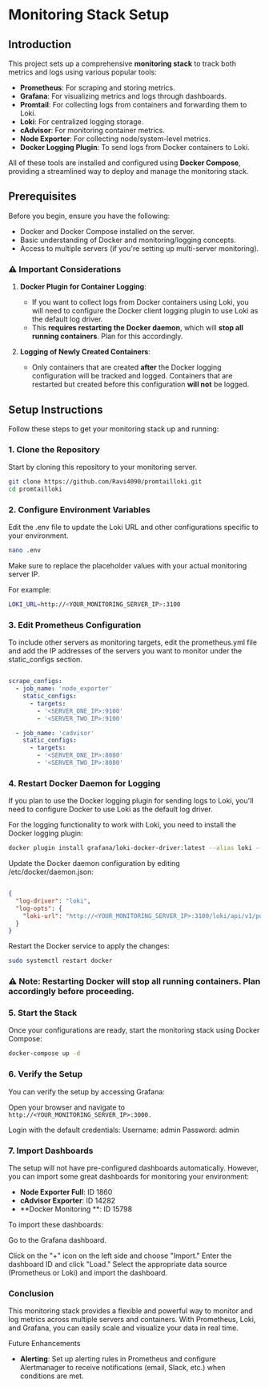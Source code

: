 # Monitoring Stack Setup

## Introduction

This project sets up a comprehensive **monitoring stack** to track both metrics and logs using various popular tools:
- **Prometheus**: For scraping and storing metrics.
- **Grafana**: For visualizing metrics and logs through dashboards.
- **Promtail**: For collecting logs from containers and forwarding them to Loki.
- **Loki**: For centralized logging storage.
- **cAdvisor**: For monitoring container metrics.
- **Node Exporter**: For collecting node/system-level metrics.
- **Docker Logging Plugin**: To send logs from Docker containers to Loki.

All of these tools are installed and configured using **Docker Compose**, providing a streamlined way to deploy and manage the monitoring stack.

## Prerequisites

Before you begin, ensure you have the following:
- Docker and Docker Compose installed on the server.
- Basic understanding of Docker and monitoring/logging concepts.
- Access to multiple servers (if you're setting up multi-server monitoring).

### ⚠️ Important Considerations
1. **Docker Plugin for Container Logging**: 
   - If you want to collect logs from Docker containers using Loki, you will need to configure the Docker client logging plugin to use Loki as the default log driver. 
   - This **requires restarting the Docker daemon**, which will **stop all running containers**. Plan for this accordingly.
   
2. **Logging of Newly Created Containers**:
   - Only containers that are created **after** the Docker logging configuration will be tracked and logged. Containers that are restarted but created before this configuration **will not** be logged.

## Setup Instructions

Follow these steps to get your monitoring stack up and running:

### 1. Clone the Repository

Start by cloning this repository to your monitoring server.

```bash
git clone https://github.com/Ravi4090/promtailloki.git
cd promtailloki
```

### 2. Configure Environment Variables
Edit the .env file to update the Loki URL and other configurations specific to your environment.

```bash
nano .env
```

Make sure to replace the placeholder values with your actual monitoring server IP.

For example:

```bash
LOKI_URL=http://<YOUR_MONITORING_SERVER_IP>:3100
```
### 3. Edit Prometheus Configuration
To include other servers as monitoring targets, edit the prometheus.yml file and add the IP addresses of the servers you want to monitor under the static_configs section.

```yaml

scrape_configs:
  - job_name: 'node_exporter'
    static_configs:
      - targets: 
        - '<SERVER_ONE_IP>:9100'
        - '<SERVER_TWO_IP>:9100'

  - job_name: 'cadvisor'
    static_configs:
      - targets: 
        - '<SERVER_ONE_IP>:8080'
        - '<SERVER_TWO_IP>:8080'

```

### 4. Restart Docker Daemon for Logging

If you plan to use the Docker logging plugin for sending logs to Loki, you'll need to configure Docker to use Loki as the default log driver.

For the logging functionality to work with Loki, you need to install the Docker logging plugin:

```bash
docker plugin install grafana/loki-docker-driver:latest --alias loki --grant-all-permissions
```

Update the Docker daemon configuration by editing /etc/docker/daemon.json:

```json

{
  "log-driver": "loki",
  "log-opts": {
    "loki-url": "http://<YOUR_MONITORING_SERVER_IP>:3100/loki/api/v1/push"
  }
}
```

Restart the Docker service to apply the changes:

```bash
sudo systemctl restart docker
```

### ⚠️ Note: Restarting Docker will stop all running containers. Plan accordingly before proceeding.

### 5. Start the Stack
Once your configurations are ready, start the monitoring stack using Docker Compose:

```bash
docker-compose up -d
```

### 6. Verify the Setup
You can verify the setup by accessing Grafana:

Open your browser and navigate to ``` http://<YOUR_MONITORING_SERVER_IP>:3000.```

Login with the default credentials:
Username: admin
Password: admin

### 7. Import Dashboards
   
The setup will not have pre-configured dashboards automatically. However, you can import some great dashboards for monitoring your environment:

- **Node Exporter Full**: ID 1860
- **cAdvisor Exporter**: ID 14282
- **Docker Monitoring **: ID 15798

To import these dashboards:

Go to the Grafana dashboard.

Click on the "+" icon on the left side and choose "Import."
Enter the dashboard ID and click "Load."
Select the appropriate data source (Prometheus or Loki) and import the dashboard.

### Conclusion
This monitoring stack provides a flexible and powerful way to monitor and log metrics across multiple servers and containers. With Prometheus, Loki, and Grafana, you can easily scale and visualize your data in real time.

Future Enhancements
- **Alerting**: Set up alerting rules in Prometheus and configure Alertmanager to receive notifications (email, Slack, etc.) when conditions are met.
